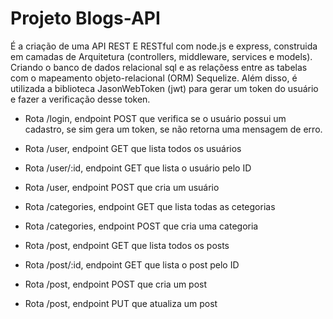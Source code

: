# Projeto Blogs-API

É a criação de uma API REST E RESTful com node.js e express, construida em camadas de Arquitetura (controllers, middleware, services e models). Criando o banco de dados relacional sql e as relaçõess entre as tabelas com o mapeamento objeto-relacional (ORM) Sequelize. Além disso, é utilizada a biblioteca JasonWebToken (jwt) para gerar um token do usuário e fazer a verificação desse token.

* Rota /login, endpoint POST que verifica se o usuário possui um cadastro, se sim gera um token, se não retorna uma mensagem de erro.

* Rota /user, endpoint GET que lista todos os usuários
* Rota /user/:id, endpoint GET que lista o usuário pelo ID
* Rota /user, endpoint POST que cria um usuário

* Rota /categories, endpoint GET que lista todas as cetegorias
* Rota /categories, endpoint POST que cria uma categoria

* Rota /post, endpoint GET que lista todos os posts
* Rota /post/:id, endpoint GET que lista o post pelo ID
* Rota /post, endpoint POST que cria um post
* Rota /post, endpoint PUT que atualiza um post
